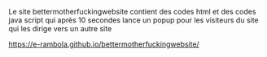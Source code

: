 Le site bettermotherfuckingwebsite contient des codes html et des codes java script qui après 10 secondes lance un popup pour les visiteurs du site qui les dirige vers un autre site

https://e-rambola.github.io/bettermotherfuckingwebsite/
